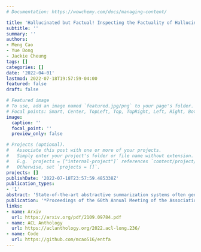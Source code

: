 ```yaml
---
# Documentation: https://wowchemy.com/docs/managing-content/

title: 'Hallucinated but Factual! Inspecting the Factuality of Hallucinations in Abstractive Summarization'
subtitle: ''
summary: ''
authors:
- Meng Cao
- Yue Dong
- Jackie Cheung
tags: []
categories: []
date: '2022-04-01'
lastmod: 2022-07-18T19:57:59-04:00
featured: false
draft: false

# Featured image
# To use, add an image named `featured.jpg/png` to your page's folder.
# Focal points: Smart, Center, TopLeft, Top, TopRight, Left, Right, BottomLeft, Bottom, BottomRight.
image:
  caption: ''
  focal_point: ''
  preview_only: false

# Projects (optional).
#   Associate this post with one or more of your projects.
#   Simply enter your project's folder or file name without extension.
#   E.g. `projects = ["internal-project"]` references `content/project/deep-learning/index.md`.
#   Otherwise, set `projects = []`.
projects: []
publishDate: '2022-07-18T23:57:59.485338Z'
publication_types:
- '1'
abstract: 'State-of-the-art abstractive summarization systems often generate hallucinations; i.e., content that is not directly inferable from the source text. Despite being assumed to be incorrect, we find that much hallucinated content is actually consistent with world knowledge, which we call factual hallucinations. Including these factual hallucinations in a summary can be beneficial because they provide useful background information. In this work, we propose a novel detection approach that separates factual from non-factual hallucinations of entities. Our method is based on an entity’s prior and posterior probabilities according to pre-trained and finetuned masked language models, respectively. Empirical results suggest that our method vastly outperforms two baselines in both accuracy and F1 scores and has a strong correlation with human judgments on factuality classification tasks.Furthermore, we use our method as a reward signal to train a summarization system using an off-line reinforcement learning (RL) algorithm that can significantly improve the factuality of generated summaries while maintaining the level of abstractiveness.'
publication: '*Proceedings of the 60th Annual Meeting of the Association for Computational Linguistics (ACL)*'
links:
- name: Arxiv
  url: https://arxiv.org/pdf/2109.09784.pdf
- name: ACL Anthology
  url: https://aclanthology.org/2022.acl-long.236/
- name: Code
  url: https://github.com/mcao516/entfa
---
```

